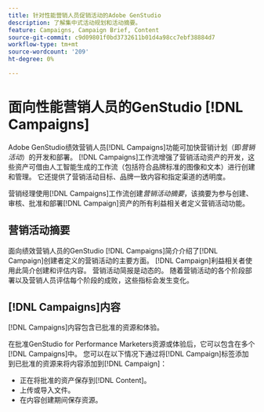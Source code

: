 ```yaml
---
title: 针对性能营销人员促销活动的Adobe GenStudio
description: 了解集中式活动规划和活动摘要。
feature: Campaigns, Campaign Brief, Content
source-git-commit: c9d09801f0bd3732611b01d4a98cc7ebf38884d7
workflow-type: tm+mt
source-wordcount: '209'
ht-degree: 0%

---
```



# 面向性能营销人员的GenStudio [!DNL Campaigns]

Adobe GenStudio绩效营销人员[!DNL Campaigns]功能可加快营销计划（即&#x200B;_营销活动_）的开发和部署。 [!DNL Campaigns]工作流增强了营销活动资产的开发，这些资产可借由人工智能生成的工作流（包括符合品牌标准的图像和文本）进行创建和管理。 它还提供了营销活动目标、品牌一致内容和指定渠道的透明度。

营销经理使用[!DNL Campaigns]工作流创建&#x200B;_营销活动摘要_，该摘要为参与创建、审核、批准和部署[!DNL Campaign]资产的所有利益相关者定义营销活动功能。

## 营销活动摘要

面向绩效营销人员的GenStudio [!DNL Campaigns]简介介绍了[!DNL Campaign]创建者定义的营销活动的主要方面。 [!DNL Campaign]利益相关者使用此简介创建和评估内容。 营销活动简报是动态的。 随着营销活动的各个阶段部署以及营销人员评估每个阶段的成败，这些指标会发生变化。

## [!DNL Campaigns]内容

[!DNL Campaigns]内容包含已批准的资源和体验。

在批准GenStudio for Performance Marketers资源或体验后，它可以包含在多个[!DNL Campaigns]中。 您可以在以下情况下通过将[!DNL Campaign]标签添加到已批准的资源来将内容添加到[!DNL Campaign]：

* 正在将批准的资产保存到[!DNL Content]。
* 上传或导入文件。
* 在内容创建期间保存资源。
